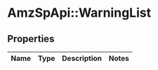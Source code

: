 # AmzSpApi::WarningList

## Properties
Name | Type | Description | Notes
------------ | ------------- | ------------- | -------------

